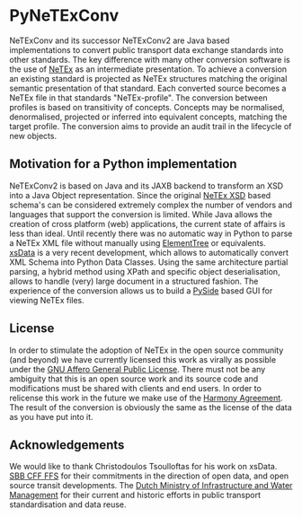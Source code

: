 # PyNeTExConv

NeTExConv and its successor NeTExConv2 are Java based implementations to convert public transport data exchange standards into other standards.
The key difference with many other conversion software is the use of [NeTEx](https://netex-cen.eu/) as an intermediate presentation.
To achieve a conversion an existing standard is projected as NeTEx structures matching the original semantic presentation of that standard.
Each converted source becomes a NeTEx file in that standards "NeTEx-profile".
The conversion between profiles is based on transitivity of concepts.
Concepts may be normalised, denormalised, projected or inferred into equivalent concepts, matching the target profile.
The conversion aims to provide an audit trail in the lifecycle of new objects.

## Motivation for a Python implementation

NeTExConv2 is based on Java and its JAXB backend to transform an XSD into a Java Object representation.
Since the original [NeTEx XSD](https://github.com/NeTEx-CEN/NeTEx) based schema's can be considered extremely complex the number of vendors and languages that support the conversion is limited.
While Java allows the creation of cross platform (web) applications, the current state of affairs is less than ideal. Until recently there was no automatic way in Python to parse a NeTEx XML file without manually using [ElementTree](https://lxml.de/) or equivalents. 
[xsData](https://xsdata.readthedocs.io/en/latest/) is a very recent development, which allows to automatically convert XML Schema into Python Data Classes.
Using the same architecture partial parsing, a hybrid method using XPath and specific object deserialisation, allows to handle (very) large document in a structured fashion. 
The experience of the conversion allows us to build a [PySide](https://www.qt.io/qt-for-python) based GUI for viewing NeTEx files.

## License

In order to stimulate the adoption of NeTEx in the open source community (and beyond) we have currently licensed this work as virally as possible under the [GNU Affero General Public License](https://www.gnu.org/licenses/agpl-3.0.nl.html).
There must not be any ambiguity that this is an open source work and its source code and modifications must be shared with clients and end users.
In order to relicense this work in the future we make use of the [Harmony Agreement](http://harmonyagreements.org/).
The result of the conversion is obviously the same as the license of the data as you have put into it.

## Acknowledgements
We would like to thank Christodoulos Tsoulloftas for his work on xsData.
[SBB CFF FFS](https://www.sbb.ch/) for their commitments in the direction of open data, and open source transit developments.
The [Dutch Ministry of Infrastructure and Water Management](https://www.government.nl/ministries/ministry-of-infrastructure-and-water-management) for their current and historic efforts in public transport standardisation and data reuse.
